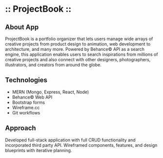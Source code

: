 
# :: ProjectBook :: #

## About App ##

  ProjectBook is a portfolio organizer that lets users manage wide arrays of creative projects from product design to animation, web development to architecture, and many more. Powered by Behance© API as a search engine, this application enables users to search inspirations from millions of creative projects and also connect with other designers, photographers, illustrators, and creators from around the globe.

## Technologies ##

- MERN (Mongo, Express, React, Node)
- Behance© Web API
- Bootstrap forms
- Wireframe.cc
- Git workflows

## Approach ##

Developed full-stack application with full CRUD functionality and incorporated third party API. Wireframed components, features, and design blueprints with iterative planning.
